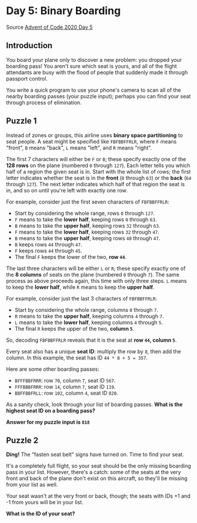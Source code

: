 # Day 5: Binary Boarding
Source [Advent of Code 2020 Day 5](https://adventofcode.com/2020/day/5)

## Introduction
You board your plane only to discover a new problem: you dropped your boarding pass! 
You aren't sure which seat is yours, and all of the flight attendants are busy with the flood of people
that suddenly made it through passport control.

You write a quick program to use your phone's camera to scan all of the nearby boarding passes (your puzzle input);
perhaps you can find your seat through process of elimination.

## Puzzle 1
Instead of zones or groups, this airline uses **binary space partitioning** to seat people.
A seat might be specified like `FBFBBFFRLR`, where `F` means "front", `B` means "back", `L` means "left",
and `R` means "right".

The first 7 characters will either be `F` or `B`; these specify exactly one of the **128 rows** on the plane 
(numbered `0` through `127`). Each letter tells you which half of a region the given seat is in.
Start with the whole list of rows; the first letter indicates whether the seat is in the **front** (`0` through `63`)
or the **back** (`64` through `127`). The next letter indicates which half of that region the seat is in,
and so on until you're left with exactly one row.

For example, consider just the first seven characters of `FBFBBFFRLR`:
- Start by considering the whole range, rows `0` through `127`.
- `F` means to take the **lower half**, keeping rows `0` through `63`.
- `B` means to take the **upper half**, keeping rows `32` through `63`.
- `F` means to take the **lower half**, keeping rows `32` through `47`.
- `B` means to take the **upper half**, keeping rows `40` through `47`.
- `B` keeps rows `44` through `47`.
- `F` keeps rows `44` through `45`.
- The final `F` keeps the lower of the two, **row `44`**.

The last three characters will be either `L` or `R`; these specify exactly one of the **8 columns** of seats on the plane 
(numbered `0` through `7`). The same process as above proceeds again, this time with only three steps. 
`L` means to keep the **lower half**, while `R` means to keep the **upper half**.

For example, consider just the last 3 characters of `FBFBBFFRLR`:
- Start by considering the whole range, columns `0` through `7`.
- `R` means to take the **upper half**, keeping columns `4` through `7`.
- `L` means to take the **lower half**, keeping columns `4` through `5`.
- The final `R` keeps the upper of the two, **column `5`**.

So, decoding `FBFBBFFRLR` reveals that it is the seat at **row `44`, column `5`**.

Every seat also has a unique **seat ID**: multiply the row by `8`, then add the column. In this example, 
the seat has ID `44 * 8 + 5 = 357`.

Here are some other boarding passes:
- `BFFFBBFRRR`: row `70`, column `7`, seat ID `567`.
- `FFFBBBFRRR`: row `14`, column `7`, seat ID `119`.
- `BBFFBBFRLL`: row `102`, column `4`, seat ID `820`.

As a sanity check, look through your list of boarding passes. **What is the highest seat ID on a boarding pass?**

**Answer for my puzzle input is `818`**

## Puzzle 2
**Ding!** The "fasten seat belt" signs have turned on. Time to find your seat.

It's a completely full flight, so your seat should be the only missing boarding pass in your list.
However, there's a catch: some of the seats at the very front and back of the plane don't exist on this aircraft,
so they'll be missing from your list as well.

Your seat wasn't at the very front or back, though; the seats with IDs +1 and -1 from yours will be in your list.

**What is the ID of your seat?**
